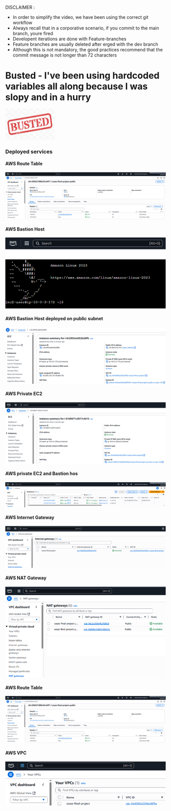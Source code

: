 DISCLAIMER :

- In order to simplify the video, we have been using the correct git workflow
- Always recall that in a corporative scenario, if you commit to the main branch, youre fired
- Developent iterations are done with Feature-branches
- Feature branches are usually deleted after erged with the dev branch
- Although this is not mandatory, the good practices recommend that the commit message is not
  longer than 72 characters

# Busted - I've been using hardcoded variables all along because I was slopy and in a hurry
![Busted](https://github.com/code-klaudia-prog/terraform_repo/blob/main/Screenshots/busted.png)

### Deployed services

#### AWS Route Table
![AWS Route Table](https://github.com/code-klaudia-prog/terraform_repo/blob/main/Screenshots/AWS%20Route%20Table.png)

#### AWS Bastion Host
![AWS Bastion Host](https://github.com/code-klaudia-prog/terraform_repo/blob/main/Screenshots/Acesso%20ao%20Bastiao.png)

#### AWS Bastion Host deployed on public subnet
![AWS Bastion Host deployed on public subnet](https://github.com/code-klaudia-prog/terraform_repo/blob/main/Screenshots/Bastion%20Host%20na%20Subnet%20Publica.png)

#### AWS Private EC2
![AWS Private EC2](https://github.com/code-klaudia-prog/terraform_repo/blob/main/Screenshots/EC2%20na%20Subrede%20Privada.png)

#### AWS private EC2 and Bastion hos
![AWS private EC2 and Bastion host](https://github.com/code-klaudia-prog/terraform_repo/blob/main/Screenshots/Instancia%20EC2%20Privada%20e%20Bastion%20Host.png)

#### AWS Internet Gateway
![AWS Internet Gateway](https://github.com/code-klaudia-prog/terraform_repo/blob/main/Screenshots/Internet%20Gateway.png)

#### AWS NAT Gateway
![AWS NAT Gateway](https://github.com/code-klaudia-prog/terraform_repo/blob/main/Screenshots/NAT%20Gateways.png)

#### AWS Route Table
![AWS Route Table](https://github.com/code-klaudia-prog/terraform_repo/blob/main/Screenshots/AWS%20Route%20Table.png)

#### AWS VPC
![AWS VPC](https://github.com/code-klaudia-prog/terraform_repo/blob/main/Screenshots/VPC.png)

